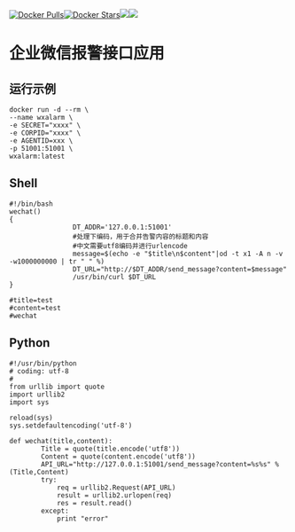 [![Docker Pulls](https://img.shields.io/docker/pulls/jevic/wxalarm.svg)](https://hub.docker.com/r/jevic/wxalarm)[![Docker Stars](https://img.shields.io/docker/stars/jevic/wxalarm.svg)](https://hub.docker.com/r/jevic/wxalarm)[![](https://images.microbadger.com/badges/image/jevic/wxalarm.svg)](https://microbadger.com/images/jevic/wxalarm "Get your own image badge on microbadger.com")[![](https://images.microbadger.com/badges/version/jevic/wxalarm.svg)](https://microbadger.com/images/jevic/wxalarm "Get your own version badge on microbadger.com")

企业微信报警接口应用
========

## 运行示例
```
docker run -d --rm \
--name wxalarm \
-e SECRET="xxxx" \
-e CORPID="xxxx" \
-e AGENTID=xxx \
-p 51001:51001 \
wxalarm:latest

```

## Shell

```
#!/bin/bash
wechat()
{
                DT_ADDR='127.0.0.1:51001'
                #处理下编码，用于合并告警内容的标题和内容
                #中文需要utf8编码并进行urlencode
                message=$(echo -e "$title\n$content"|od -t x1 -A n -v -w1000000000 | tr " " %)
                DT_URL="http://$DT_ADDR/send_message?content=$message"
                /usr/bin/curl $DT_URL
}

#title=test
#content=test
#wechat

```

## Python

```
#!/usr/bin/python
# coding: utf-8
#
from urllib import quote
import urllib2
import sys

reload(sys)
sys.setdefaultencoding('utf-8')

def wechat(title,content):
        Title = quote(title.encode('utf8'))
        Content = quote(content.encode('utf8'))
        API_URL="http://127.0.0.1:51001/send_message?content=%s%s" % (Title,Content)
        try:
            req = urllib2.Request(API_URL)
            result = urllib2.urlopen(req)
            res = result.read()
        except:
            print "error"


```
